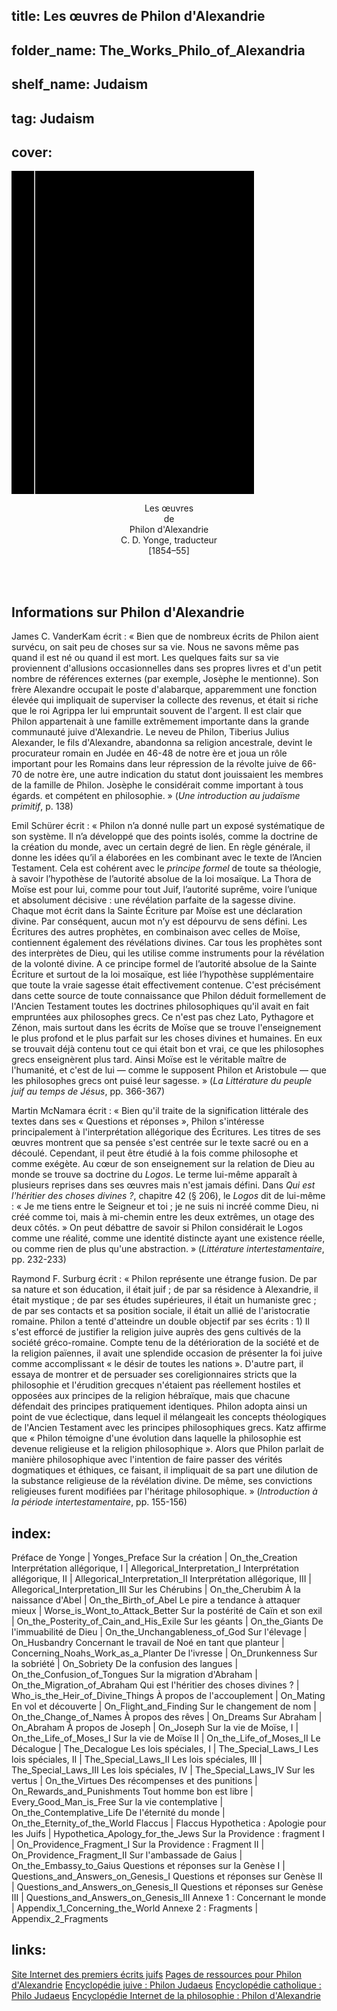 ## title: Les œuvres de Philon d'Alexandrie
## folder_name: The_Works_Philo_of_Alexandria
## shelf_name: Judaism
## tag: Judaism
## cover:
<div class="urantiapedia-book-front urantiapedia-book-islam">
<svg xmlns="http://www.w3.org/2000/svg" width="102.6mm" height="136.8mm" viewBox="0 0 102.6 136.8" version="1.1">
	<g transform="translate(-7,-5)">
		<rect width="9.6" height="136.8" x="7" y="5" />
		<rect width="96.9" height="136.8" x="17" y="5" />
		<text style="font-size:5px" x="61" y="22">Philon d'Alexandrie</text>
		<text style="font-size:9px" x="61" y="60">Les œuvres de</text>
		<text style="font-size:9px" x="61" y="70">Philon d'Alexandrie</text>
	</g>
</svg>
</div>

<p style="text-align:center;">
<span class="text-h3">Les œuvres</span><br>
de<br>
<span class="text-h5">Philon d'Alexandrie</span><br>
C. D. Yonge, traducteur<br>
[1854–55]<br>
<br>
</p>

<br>

## Informations sur Philon d'Alexandrie

James C. VanderKam écrit : « Bien que de nombreux écrits de Philon aient survécu, on sait peu de choses sur sa vie. Nous ne savons même pas quand il est né ou quand il est mort. Les quelques faits sur sa vie proviennent d'allusions occasionnelles dans ses propres livres et d'un petit nombre de références externes (par exemple, Josèphe le mentionne). Son frère Alexandre occupait le poste d'alabarque, apparemment une fonction élevée qui impliquait de superviser la collecte des revenus, et était si riche que le roi Agrippa Ier lui empruntait souvent de l'argent. Il est clair que Philon appartenait à une famille extrêmement importante dans la grande communauté juive d'Alexandrie. Le neveu de Philon, Tiberius Julius Alexander, le fils d'Alexandre, abandonna sa religion ancestrale, devint le procurateur romain en Judée en 46-48 de notre ère et joua un rôle important pour les Romains dans leur répression de la révolte juive de 66-70 de notre ère, une autre indication du statut dont jouissaient les membres de la famille de Philon. Josèphe le considérait comme important à tous égards. et compétent en philosophie. » (_Une introduction au judaïsme primitif_, p. 138)

Emil Schürer écrit : « Philon n’a donné nulle part un exposé systématique de son système. Il n’a développé que des points isolés, comme la doctrine de la création du monde, avec un certain degré de lien. En règle générale, il donne les idées qu’il a élaborées en les combinant avec le texte de l’Ancien Testament. Cela est cohérent avec le _principe formel_ de toute sa théologie, à savoir l’hypothèse de l’autorité absolue de la loi mosaïque. La Thora de Moïse est pour lui, comme pour tout Juif, l’autorité suprême, voire l’unique et absolument décisive : une révélation parfaite de la sagesse divine. Chaque mot écrit dans la Sainte Écriture par Moïse est une déclaration divine. Par conséquent, aucun mot n’y est dépourvu de sens défini. Les Écritures des autres prophètes, en combinaison avec celles de Moïse, contiennent également des révélations divines. Car tous les prophètes sont des interprètes de Dieu, qui les utilise comme instruments pour la révélation de la volonté divine. A ce principe formel de l’autorité absolue de la Sainte Écriture et surtout de la loi mosaïque, est liée l’hypothèse supplémentaire que toute la vraie sagesse était effectivement contenue. C'est précisément dans cette source de toute connaissance que Philon déduit formellement de l'Ancien Testament toutes les doctrines philosophiques qu'il avait en fait empruntées aux philosophes grecs. Ce n'est pas chez Lato, Pythagore et Zénon, mais surtout dans les écrits de Moïse que se trouve l'enseignement le plus profond et le plus parfait sur les choses divines et humaines. En eux se trouvait déjà contenu tout ce qui était bon et vrai, ce que les philosophes grecs enseignèrent plus tard. Ainsi Moïse est le véritable maître de l'humanité, et c'est de lui — comme le supposent Philon et Aristobule — que les philosophes grecs ont puisé leur sagesse. » (_La Littérature du peuple juif au temps de Jésus_, pp. 366-367)

Martin McNamara écrit : « Bien qu'il traite de la signification littérale des textes dans ses « Questions et réponses », Philon s'intéresse principalement à l'interprétation allégorique des Écritures. Les titres de ses œuvres montrent que sa pensée s'est centrée sur le texte sacré ou en a découlé. Cependant, il peut être étudié à la fois comme philosophe et comme exégète. Au cœur de son enseignement sur la relation de Dieu au monde se trouve sa doctrine du _Logos_. Le terme lui-même apparaît à plusieurs reprises dans ses œuvres mais n'est jamais défini. Dans _Qui est l'héritier des choses divines ?_, chapitre 42 (§ 206), le _Logos_ dit de lui-même : « Je me tiens entre le Seigneur et toi ; je ne suis ni incréé comme Dieu, ni créé comme toi, mais à mi-chemin entre les deux extrêmes, un otage des deux côtés. » On peut débattre de savoir si Philon considérait le Logos comme une réalité, comme une identité distincte ayant une existence réelle, ou comme rien de plus qu'une abstraction. » (_Littérature intertestamentaire_, pp. 232-233)

Raymond F. Surburg écrit : « Philon représente une étrange fusion. De par sa nature et son éducation, il était juif ; de par sa résidence à Alexandrie, il était mystique ; de par ses études supérieures, il était un humaniste grec ; de par ses contacts et sa position sociale, il était un allié de l'aristocratie romaine. Philon a tenté d'atteindre un double objectif par ses écrits : 1) Il s'est efforcé de justifier la religion juive auprès des gens cultivés de la société gréco-romaine. Compte tenu de la détérioration de la société et de la religion païennes, il avait une splendide occasion de présenter la foi juive comme accomplissant « le désir de toutes les nations ». D'autre part, il essaya de montrer et de persuader ses coreligionnaires stricts que la philosophie et l'érudition grecques n'étaient pas réellement hostiles et opposées aux principes de la religion hébraïque, mais que chacune défendait des principes pratiquement identiques. Philon adopta ainsi un point de vue éclectique, dans lequel il mélangeait les concepts théologiques de l'Ancien Testament avec les principes philosophiques grecs. Katz affirme que « Philon témoigne d'une évolution dans laquelle la philosophie est devenue religieuse et la religion philosophique ». Alors que Philon parlait de manière philosophique avec l'intention de faire passer des vérités dogmatiques et éthiques, ce faisant, il impliquait de sa part une dilution de la substance religieuse de la révélation divine. De même, ses convictions religieuses furent modifiées par l'héritage philosophique. » (_Introduction à la période intertestamentaire_, pp. 155-156)


## index:
Préface de Yonge | Yonges_Preface
Sur la création | On_the_Creation
Interprétation allégorique, I | Allegorical_Interpretation_I
Interprétation allégorique, II | Allegorical_Interpretation_II
Interprétation allégorique, III | Allegorical_Interpretation_III
Sur les Chérubins | On_the_Cherubim
À la naissance d'Abel | On_the_Birth_of_Abel
Le pire a tendance à attaquer mieux | Worse_is_Wont_to_Attack_Better
Sur la postérité de Caïn et son exil | On_the_Posterity_of_Cain_and_His_Exile
Sur les géants | On_the_Giants
De l'immuabilité de Dieu | On_the_Unchangableness_of_God
Sur l'élevage | On_Husbandry
Concernant le travail de Noé en tant que planteur | Concerning_Noahs_Work_as_a_Planter
De l'ivresse | On_Drunkenness
Sur la sobriété | On_Sobriety
De la confusion des langues | On_the_Confusion_of_Tongues
Sur la migration d'Abraham | On_the_Migration_of_Abraham
Qui est l'héritier des choses divines ? | Who_is_the_Heir_of_Divine_Things
À propos de l'accouplement | On_Mating
En vol et découverte | On_Flight_and_Finding
Sur le changement de nom | On_the_Change_of_Names
À propos des rêves | On_Dreams
Sur Abraham | On_Abraham
À propos de Joseph | On_Joseph
Sur la vie de Moïse, I | On_the_Life_of_Moses_I
Sur la vie de Moïse II | On_the_Life_of_Moses_II
Le Décalogue | The_Decalogue
Les lois spéciales, I | The_Special_Laws_I
Les lois spéciales, II | The_Special_Laws_II
Les lois spéciales, III | The_Special_Laws_III
Les lois spéciales, IV | The_Special_Laws_IV
Sur les vertus | On_the_Virtues
Des récompenses et des punitions | On_Rewards_and_Punishments
Tout homme bon est libre | Every_Good_Man_is_Free
Sur la vie contemplative | On_the_Contemplative_Life
De l'éternité du monde | On_the_Eternity_of_the_World
Flaccus | Flaccus
Hypothetica : Apologie pour les Juifs | Hypothetica_Apology_for_the_Jews
Sur la Providence : fragment I | On_Providence_Fragment_I
Sur la Providence : Fragment II | On_Providence_Fragment_II
Sur l'ambassade de Gaius | On_the_Embassy_to_Gaius
Questions et réponses sur la Genèse I | Questions_and_Answers_on_Genesis_I
Questions et réponses sur Genèse II | Questions_and_Answers_on_Genesis_II
Questions et réponses sur Genèse III | Questions_and_Answers_on_Genesis_III
Annexe 1 : Concernant le monde | Appendix_1_Concerning_the_World
Annexe 2 : Fragments | Appendix_2_Fragments

## links:
[Site Internet des premiers écrits juifs](https://www.earlyjewishwritings.com/philo.html)
[Pages de ressources pour Philon d'Alexandrie](http://www.torreys.org/bible/philopag.html)
[Encyclopédie juive : Philon Judaeus](http://www.jewishencyclopedia.com/view.jsp?artid=281&letter=P)
[Encyclopédie catholique : Philo Judaeus](http://www.newadvent.org/cathen/12023a.htm)
[Encyclopédie Internet de la philosophie : Philon d'Alexandrie](http://www.utm.edu/research/iep/p/philo.htm)